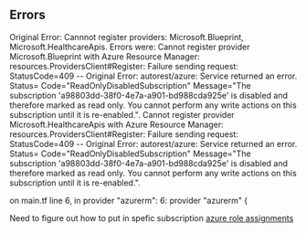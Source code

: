 ## Errors 


Original Error: Cannnot register providers: Microsoft.Blueprint, Microsoft.HealthcareApis. Errors were: Cannot register provider Microsoft.Blueprint with Azure Resource Manager: resources.ProvidersClient#Register: Failure sending request: StatusCode=409 -- Original Error: autorest/azure: Service returned an error. Status=<nil> Code="ReadOnlyDisabledSubscription" Message="The subscription 'a98803dd-38f0-4e7a-a901-bd988cda925e' is disabled and therefore marked as read only. You cannot perform any write actions on this subscription until it is re-enabled.".
Cannot register provider Microsoft.HealthcareApis with Azure Resource Manager: resources.ProvidersClient#Register: Failure sending request: StatusCode=409 -- Original Error: autorest/azure: Service returned an error. Status=<nil> Code="ReadOnlyDisabledSubscription" Message="The subscription 'a98803dd-38f0-4e7a-a901-bd988cda925e' is disabled and therefore marked as read only. You cannot perform any write actions on this subscription until it is re-enabled.".

  on main.tf line 6, in provider "azurerm":
   6: provider "azurerm" {

Need to figure out how to put in spefic subscription 
[azure role assignments](https://registry.terraform.io/providers/hashicorp/azurerm/latest/docs/resources/role_assignment)